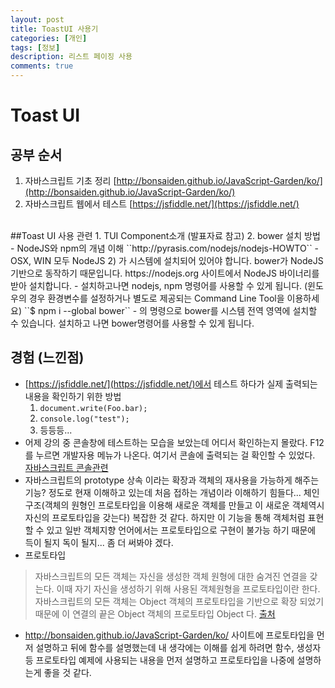 ```yaml
---
layout: post
title: ToastUI 사용기
categories: [개인]
tags: [정보]
description: 리스트 페이징 사용
comments: true
---
```


# Toast UI 

## 공부 순서
1. 자바스크립트 기초 정리
	[http://bonsaiden.github.io/JavaScript-Garden/ko/](http://bonsaiden.github.io/JavaScript-Garden/ko/)
2. 자바스크립트 웹에서 테스트 
	[https://jsfiddle.net/](https://jsfiddle.net/)
<br/>
##Toast UI 사용 관련
1. TUI Component소개 (발표자료 참고)
2. bower 설치 방법
- NodeJS와 npm의 개념 이해  ``http://pyrasis.com/nodejs/nodejs-HOWTO``
- OSX, WIN 모두 NodeJS 2) 가 시스템에 설치되어 있어야 합니다. bower가 NodeJS 기반으로 동작하기 때문입니다. https://nodejs.org 사이트에서 NodeJS 바이너리를 받아 설치합니다.
- 설치하고나면 nodejs, npm 명령어를 사용할 수 있게 됩니다. (윈도우의 경우 환경변수를 설정하거나 별도로 제공되는 Command Line Tool을 이용하세요) ``$ npm i --global bower``
- 의 명령으로 bower를 시스템 전역 영역에 설치할 수 있습니다. 설치하고 나면 bower명령어를 사용할 수 있게 됩니다.

## 경험 (느낀점)
- [https://jsfiddle.net/](https://jsfiddle.net/)에서 테스트 하다가 실제 출력되는 내용을 확인하기 위한 방법
	1. `document.write(Foo.bar);`
	2. ` console.log("test"); `
	3. 등등등...
- 어제 강의 중 콘솔창에 테스트하는 모습을 보았는데 어디서 확인하는지 몰랐다. F12를 누르면 개발자용 메뉴가 나온다. 여기서 콘솔에 출력되는 걸 확인할 수 있었다. [자바스크립트 콘솔관련](https://msdn.microsoft.com/ko-kr/library/dn255006(v=vs.85).aspx)
- 자바스크립트의 prototype 상속 이라는 확장과 객체의 재사용을 가능하게 해주는 기능? 정도로 현재 이해하고 있는데 처음 접하는 개념이라 이해하기 힘들다... 체인구조(객체의 원형인 프로토타입을 이용해 새로운 객체를 만들고 이 새로운 객체역시 자신의 프로토타입을 갖는다) 복잡한 것 같다. 하지만 이 기능을 통해 객체처럼 표현할 수 있고 일반 객체지향 언어에서는 프로토타입으로 구현이 불가능 하기 때문에 득이 될지 독이 될지... 좀 더 써봐야 겠다.
- 프로토타입 
> 자바스크립트의 모든 객체는 자신을 생성한 객체 원형에 대한 숨겨진 연결을 갖는다. 이때 자기 자신을 생성하기 위해 사용된 객체원형을 프로토타입이란 한다. 자바스크립트의 모든 객체는 Object 객체의 프로토타입을 기반으로 확장 되었기때문에 이 연결의 끝은 Object 객체의 프로토타입 Object 다. [출처](http://insanehong.kr/post/javascript-prototype/)

- http://bonsaiden.github.io/JavaScript-Garden/ko/ 사이트에 프로토타입을 먼저 설명하고 뒤에 함수를 설명했는데 내 생각에는 이해를 쉽게 하려면 함수, 생성자 등 프로토타입 예제에 사용되는 내용을 먼저 설명하고 프로토타입을 나중에 설명하는게 좋을 것 같다.




